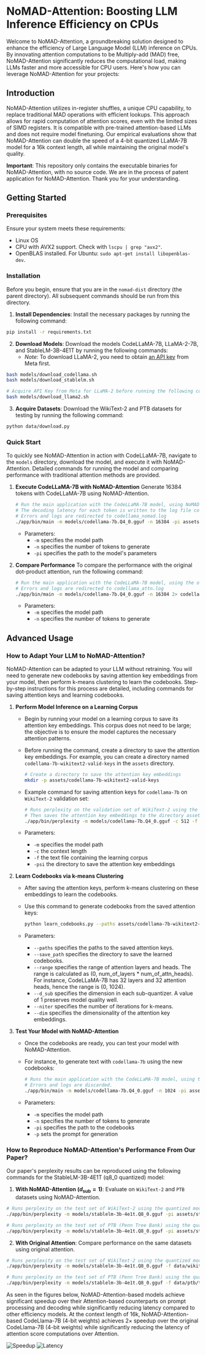 # NoMAD-Attention: Boosting LLM Inference Efficiency on CPUs

Welcome to NoMAD-Attention, a groundbreaking solution designed to enhance the efficiency of Large Language Model (LLM) inference on CPUs. By innovating attention computations to be Multiply-add (MAD) free, NoMAD-Attention significantly reduces the computational load, making LLMs faster and more accessible for CPU users. Here's how you can leverage NoMAD-Attention for your projects:

## Introduction

NoMAD-Attention utilizes in-register shuffles, a unique CPU capability, to replace traditional MAD operations with efficient lookups. This approach allows for rapid computation of attention scores, even with the limited sizes of SIMD registers. It is compatible with pre-trained attention-based LLMs and does not require model finetuning. Our empirical evaluations show that NoMAD-Attention can double the speed of a 4-bit quantized LLaMA-7B model for a 16k context length, all while maintaining the original model's quality.

**Important**: This repository only contains the executable binaries for NoMAD-Attention, with no source code. We are in the process of patent application for NoMAD-Attention. Thank you for your understanding.

## Getting Started

### Prerequisites

Ensure your system meets these requirements:
- Linux OS
- CPU with AVX2 support. Check with `lscpu | grep "avx2"`.
- OpenBLAS installed. For Ubuntu: `sudo apt-get install libopenblas-dev`.

### Installation

Before you begin, ensure that you are in the `nomad-dist` directory (the parent directory). All subsequent commands should be run from this directory.

1. **Install Dependencies**: Install the necessary packages by running the following command:
```bash
pip install -r requirements.txt
```

2. **Download Models**: Download the models CodeLLaMA-7B, LLaMA-2-7B, and StableLM-3B-4E1T by running the following commands:
    - _Note_: To download LLaMA-2, you need to obtain [an API key](https://llama.meta.com/llama-downloads) from Meta first.
```bash
bash models/download_codellama.sh
bash models/download_stablelm.sh

# Acquire API Key from Meta for LLaMA-2 before running the following command
bash models/download_llama2.sh
```

3. **Acquire Datasets**: Download the WikiText-2 and PTB datasets for testing by running the following command:
```bash
python data/download.py
```

### Quick Start

To quickly see NoMAD-Attention in action with CodeLLaMA-7B, navigate to the `models` directory, download the model, and execute it with NoMAD-Attention. Detailed commands for running the model and comparing performance with traditional attention methods are provided.

1. **Execute CodeLLaMA-7B with NoMAD-Attention**
    Generate 16384 tokens with CodeLLaMA-7B using NoMAD-Attention.
    ```bash
    # Run the main application with the CodeLLaMA-7B model, using NoMAD-Attention, to generate 16384 tokens.
    # The decoding latency for each token is written to the log file codellama_nomad.log.
    # Errors and logs are redirected to codellama_nomad.log
    ./app/bin/main -m models/codellama-7b.Q4_0.gguf -n 16384 -pi assets/codellama-7b-dsub1 2> codellama_nomad.log
    ```
    - Parameters:
        - `-m` specifies the model path
        - `-n` specifies the number of tokens to generate
        - `-pi` specifies the path to the model's parameters

2. **Compare Performance**
    To compare the performance with the original dot-product attention, run the following command:
    ```bash
    # Run the main application with the CodeLLaMA-7B model, using the original dot-product attention, to generate 16384 tokens.
    # Errors and logs are redirected to codellama_attn.log
    ./app/bin/main -m models/codellama-7b.Q4_0.gguf -n 16384 2> codellama_attn.log
    ```
    - Parameters:
        - `-m` specifies the model path
        - `-n` specifies the number of tokens to generate

## Advanced Usage

### How to Adapt Your LLM to NoMAD-Attention?

NoMAD-Attention can be adapted to your LLM without retraining. You will need to generate new codebooks by saving attention key embeddings from your model, then perform k-means clustering to learn the codebooks. Step-by-step instructions for this process are detailed, including commands for saving attention keys and learning codebooks.

1. **Perform Model Inference on a Learning Corpus**
    - Begin by running your model on a learning corpus to save its attention key embeddings. This corpus does not need to be large; the objective is to ensure the model captures the necessary attention patterns.
    - Before running the command, create a directory to save the attention key embeddings. For example, you can create a directory named `codellama-7b-wikitext2-valid-keys` in the `assets` directory.

        ```bash
        # Create a directory to save the attention key embeddings
        mkdir -p assets/codellama-7b-wikitext2-valid-keys
        ```
    - Example command for saving attention keys for `codellama-7b` on `WikiText-2` validation set:

        ```bash
        # Runs perplexity on the validation set of WikiText-2 using the model codellama-7b.Q4_0.gguf
        # Then saves the attention key embeddings to the directory assets/codellama-7b-wikitext2-valid-keys (context length 512)
        ./app/bin/perplexity -m models/codellama-7b.Q4_0.gguf -c 512 -f data/wikitext-2-raw/wiki.valid.raw -psi assets/codellama-7b-wikitext2-valid-keys
        ```
    - Parameters:
        - `-m` specifies the model path
        - `-c` the context length
        - `-f` the text file containing the learning corpus
        - `-psi` the directory to save the attention key embeddings

2. **Learn Codebooks via k-means Clustering**
    - After saving the attention keys, perform k-means clustering on these embeddings to learn the codebooks.
    - Use this command to generate codebooks from the saved attention keys:

        ```bash
        python learn_codebooks.py --paths assets/codellama-7b-wikitext2-valid-keys --save_path assets/codellama-7b-wikitext2-valid-codebooks --range 0 1024 --d_sub 1 --niter 100 --dim 128
        ```

    - Parameters:
        - `--paths` specifies the paths to the saved attention keys.
        - `--save_path` specifies the directory to save the learned codebooks.
        - `--range` specifies the range of attention layers and heads. The range is calculated as (0, num_of_layers * num_of_attn_heads). For instance, CodeLLaMA-7B has 32 layers and 32 attention heads, hence the range is (0, 1024).
        - `--d_sub` specifies the dimension in each sub-quantizer. A value of 1 preserves model quality well.
        - `--niter` specifies the number of iterations for k-means.
        - `--dim` specifies the dimensionality of the attention key embeddings.

3. **Test Your Model with NoMAD-Attention**
    - Once the codebooks are ready, you can test your model with NoMAD-Attention.
    - For instance, to generate text with `codellama-7b` using the new codebooks:

        ```bash
        # Runs the main application with the CodeLLaMA-7B model, using the newly learned codebooks for NoMAD-Attention, to generate 1024 tokens.
        # Errors and logs are discarded.
        ./app/bin/main -m models/codellama-7b.Q4_0.gguf -n 1024 -pi assets/codellama-7b-wikitext2-valid-codebooks -p "What does the const keyword mean in C++? Answer: " 2> /dev/null
        ```
    - Parameters:
        - `-m` specifies the model path
        - `-n` specifies the number of tokens to generate
        - `-pi` specifies the path to the codebooks
        - `-p` sets the prompt for generation

### How to Reproduce NoMAD-Attention's Performance From Our Paper?

Our paper's perplexity results can be reproduced using the following commands for the StableLM-3B-4E1T (q8_0 quantized) model:

1. **With NoMAD-Attention ($d_\mathrm{sub}=1$)**: Evaluate on `WikiText-2` and `PTB` datasets using NoMAD-Attention.
```bash
# Runs perplexity on the test set of WikiText-2 using the quantized model stablelm-3b-4e1t.Q8_0.gguf with NoMAD-Attention
./app/bin/perplexity -m models/stablelm-3b-4e1t.Q8_0.gguf -pi assets/stablelm-3b-dsub1 -f data/wikitext-2-raw/wiki.test.raw -c 512

# Runs perplexity on the test set of PTB (Penn Tree Bank) using the quantized model stablelm-3b-4e1t.Q8_0.gguf with NoMAD-Attention
./app/bin/perplexity -m models/stablelm-3b-4e1t.Q8_0.gguf -pi assets/stablelm-3b-dsub1 -f data/ptb/test.txt -c 512
```

2. **With Original Attention**: Compare performance on the same datasets using original attention.
```bash
# Runs perplexity on the test set of WikiText-2 using the quantized model stablelm-3b-4e1t.Q8_0.gguf with the original attention
./app/bin/perplexity -m models/stablelm-3b-4e1t.Q8_0.gguf -f data/wikitext-2-raw/wiki.test.raw -c 512

# Runs perplexity on the test set of PTB (Penn Tree Bank) using the quantized model stablelm-3b-4e1t.Q8_0.gguf with the original attention
./app/bin/perplexity -m models/stablelm-3b-4e1t.Q8_0.gguf -f data/ptb/test.txt -c 512
```

As seen in the figures below, NoMAD-Attention-based models achieve significant speedup over their Attention-based counterparts on prompt processing and decoding while significantly reducing latency compared to other efficiency models. At the context length of 16k, NoMAD-Attention-based CodeLlama-7B (4-bit weights) achieves $2\times$ speedup over the original CodeLlama-7B (4-bit weights) while significantly reducing the latency of attention score computations over Attention.

![Speedup](figures/llama_speedup.png)
![Latency](figures/time_breakdown.png)
